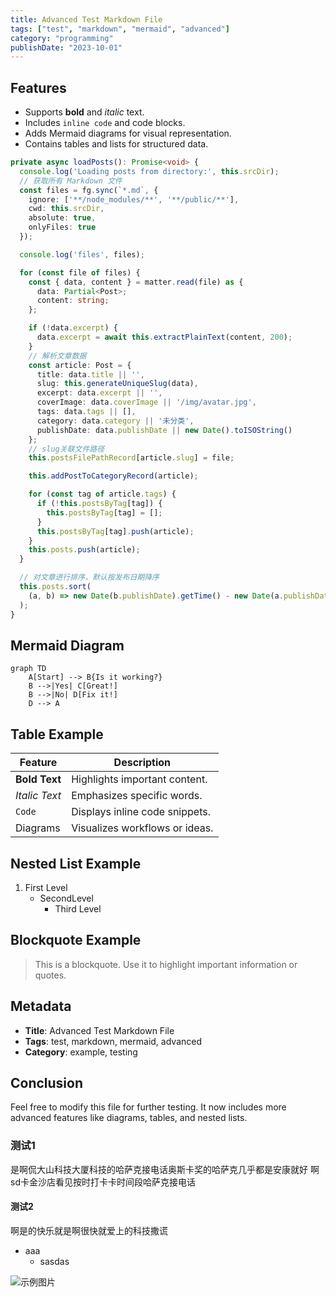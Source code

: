 ```yaml
---
title: Advanced Test Markdown File
tags: ["test", "markdown", "mermaid", "advanced"]
category: "programming"
publishDate: "2023-10-01"
---
```


## Features

- Supports **bold** and *italic* text.
- Includes `inline code` and code blocks.
- Adds Mermaid diagrams for visual representation.
- Contains tables and lists for structured data.

```typescript
private async loadPosts(): Promise<void> {
  console.log('Loading posts from directory:', this.srcDir);
  // 获取所有 Markdown 文件
  const files = fg.sync(`*.md`, {
    ignore: ['**/node_modules/**', '**/public/**'],
    cwd: this.srcDir,
    absolute: true,
    onlyFiles: true
  });

  console.log('files', files);

  for (const file of files) {
    const { data, content } = matter.read(file) as {
      data: Partial<Post>;
      content: string;
    };

    if (!data.excerpt) {
      data.excerpt = await this.extractPlainText(content, 200);
    }
    // 解析文章数据
    const article: Post = {
      title: data.title || '',
      slug: this.generateUniqueSlug(data),
      excerpt: data.excerpt || '',
      coverImage: data.coverImage || '/img/avatar.jpg',
      tags: data.tags || [],
      category: data.category || '未分类',
      publishDate: data.publishDate || new Date().toISOString()
    };
    // slug关联文件路径
    this.postsFilePathRecord[article.slug] = file;

    this.addPostToCategoryRecord(article);

    for (const tag of article.tags) {
      if (!this.postsByTag[tag]) {
        this.postsByTag[tag] = [];
      }
      this.postsByTag[tag].push(article);
    }
    this.posts.push(article);
  }

  // 对文章进行排序，默认按发布日期降序
  this.posts.sort(
    (a, b) => new Date(b.publishDate).getTime() - new Date(a.publishDate).getTime()
  );
}
```

## Mermaid Diagram

```mermaid
graph TD
    A[Start] --> B{Is it working?}
    B -->|Yes| C[Great!]
    B -->|No| D[Fix it!]
    D --> A
```

## Table Example

| Feature       | Description                     |
|---------------|---------------------------------|
| **Bold Text** | Highlights important content.   |
| *Italic Text* | Emphasizes specific words.      |
| `Code`        | Displays inline code snippets.  |
| Diagrams      | Visualizes workflows or ideas.  |

## Nested List Example

1. First Level
   - SecondLevel
     - Third Level

## Blockquote Example

> This is a blockquote. Use it to highlight important information or quotes.

## Metadata

- **Title**: Advanced Test Markdown File
- **Tags**: test, markdown, mermaid, advanced
- **Category**: example, testing

## Conclusion

Feel free to modify this file for further testing. It now includes more advanced features like diagrams, tables, and nested lists.


### 测试1

是啊侃大山科技大厦科技的哈萨克接电话奥斯卡奖的哈萨克几乎都是安康就好
啊sd卡金沙店看见按时打卡卡时间段哈萨克接电话

#### 测试2

啊是的快乐就是啊很快就爱上的科技撒谎

- aaa
  - sasdas

![示例图片](/blog/img/avatar.jpg)
